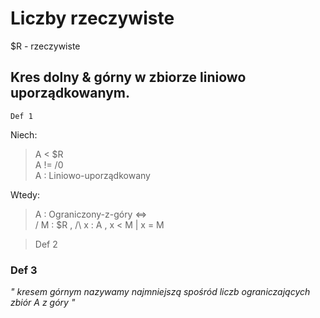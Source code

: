 
# Liczby rzeczywiste

$R - rzeczywiste

## Kres dolny & górny w zbiorze liniowo uporządkowanym.

    Def 1  
Niech:
>   A < $R  
    A != /0  
    A : Liniowo-uporządkowany

Wtedy:  
>   A : Ograniczony-z-góry <=>   
            \/ M : $R , /\ x : A , x < M | x = M

> Def 2
### Def 3

_"
kresem górnym nazywamy najmniejszą spośród liczb ograniczających zbiór A z góry
"_